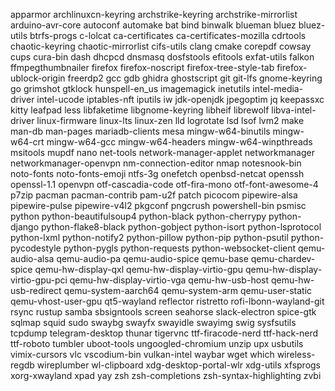 apparmor
archlinuxcn-keyring
archstrike-keyring
archstrike-mirrorlist
arduino-avr-core
autoconf
automake
bat
bind
binwalk
blueman
bluez
bluez-utils
btrfs-progs
c-lolcat
ca-certificates
ca-certificates-mozilla
cdrtools
chaotic-keyring
chaotic-mirrorlist
cifs-utils
clang
cmake
corepdf
cowsay
cups
cura-bin
dash
dhcpcd
dnsmasq
dosfstools
efitools
exfat-utils
falkon
ffmpegthumbnailer
firefox
firefox-noscript
firefox-tree-style-tab
firefox-ublock-origin
freerdp2
gcc
gdb
ghidra
ghostscript
git
git-lfs
gnome-keyring
go
grimshot
gtklock
hunspell-en_us
imagemagick
inetutils
intel-media-driver
intel-ucode
iptables-nft
iputils
iw
jdk-openjdk
jpegoptim
jq
keepassxc
kitty
leafpad
less
libfaketime
libgnome-keyring
libheif
librewolf
libva-intel-driver
linux-firmware
linux-lts
linux-zen
lld
logrotate
lsd
lsof
lvm2
make
man-db
man-pages
mariadb-clients
mesa
mingw-w64-binutils
mingw-w64-crt
mingw-w64-gcc
mingw-w64-headers
mingw-w64-winpthreads
msitools
mupdf
nano
net-tools
network-manager-applet
networkmanager
networkmanager-openvpn
nm-connection-editor
nmap
notesnook-bin
noto-fonts
noto-fonts-emoji
ntfs-3g
onefetch
openbsd-netcat
openssh
openssl-1.1
openvpn
otf-cascadia-code
otf-fira-mono
otf-font-awesome-4
p7zip
pacman
pacman-contrib
pam-u2f
patch
picocom
pipewire-alsa
pipewire-pulse
pipewire-v4l2
pkgconf
pngcrush
powershell-bin
psmisc
python
python-beautifulsoup4
python-black
python-cherrypy
python-django
python-flake8-black
python-gobject
python-isort
python-lsprotocol
python-lxml
python-notify2
python-pillow
python-pip
python-psutil
python-pycodestyle
python-pygls
python-requests
python-websocket-client
qemu-audio-alsa
qemu-audio-pa
qemu-audio-spice
qemu-base
qemu-chardev-spice
qemu-hw-display-qxl
qemu-hw-display-virtio-gpu
qemu-hw-display-virtio-gpu-pci
qemu-hw-display-virtio-vga
qemu-hw-usb-host
qemu-hw-usb-redirect
qemu-system-aarch64
qemu-system-arm
qemu-user-static
qemu-vhost-user-gpu
qt5-wayland
reflector
ristretto
rofi-lbonn-wayland-git
rsync
rustup
samba
sbsigntools
screen
seahorse
slack-electron
spice-gtk
sqlmap
squid
sudo
swaybg
swayfx
swayidle
swayimg
swig
sysfsutils
tcpdump
telegram-desktop
thunar
tigervnc
ttf-firacode-nerd
ttf-hack-nerd
ttf-roboto
tumbler
uboot-tools
ungoogled-chromium
unzip
upx
usbutils
vimix-cursors
vlc
vscodium-bin
vulkan-intel
waybar
wget
which
wireless-regdb
wireplumber
wl-clipboard
xdg-desktop-portal-wlr
xdg-utils
xfsprogs
xorg-xwayland
xpad
yay
zsh
zsh-completions
zsh-syntax-highlighting
zvbi
